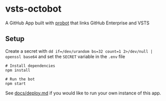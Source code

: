 # vsts-octobot

A GitHub App built with [probot](https://github.com/probot/probot) that links GitHub Enterprise and VSTS

## Setup

Create a secret with `dd if=/dev/urandom bs=32 count=1 2>/dev/null | openssl base64` and set the `SECRET` variable in the `.env` file

```
# Install dependencies
npm install

# Run the bot
npm start
```

See [docs/deploy.md](docs/deploy.md) if you would like to run your own instance of this app.
